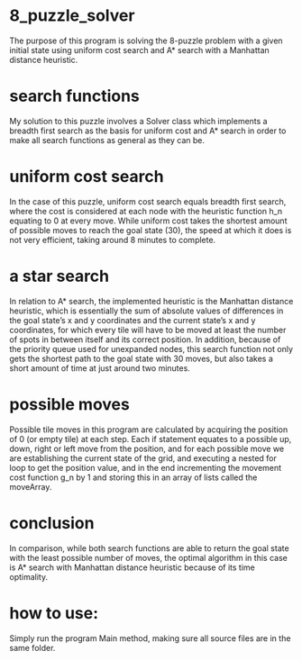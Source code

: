 # 8_puzzle_solver

The purpose of this program is solving the 8-puzzle problem with a given initial state using uniform cost search and A* search with a Manhattan distance heuristic.

# search functions
My solution to this puzzle involves a Solver class which implements a breadth first search as the basis for uniform cost and A* search in order to make all search functions as 
general as they can be.

# uniform cost search
In the case of this puzzle, uniform cost search equals breadth first search, where the cost is considered at each node with the heuristic 
function h_n equating to 0 at every move. While uniform cost takes the shortest amount of possible moves to reach the goal state (30), the speed at which it does is not very 
efficient, taking around 8 minutes to complete.

# a star search
In relation to A* search, the implemented heuristic is the Manhattan distance heuristic, which is essentially the sum of absolute values of differences in the goal state’s x and y 
coordinates and the current state’s x and y coordinates, for which every tile will have to be moved at least the number of spots in between itself and its correct position. In 
addition, because of the priority queue used for unexpanded nodes, this search function not only gets the shortest path to the goal state with 30 moves, but also takes a short 
amount of time at just around two minutes.

# possible moves
Possible tile moves in this program are calculated by acquiring the position of 0 (or empty tile) at each step. Each if statement equates to a possible up, down, right or left 
move from the position, and for each possible move we are establishing the current state of the grid, and executing a nested for loop to get the position value, and in the end 
incrementing the movement cost function g_n by 1 and storing this in an array of lists called the moveArray.

# conclusion
In comparison, while both search functions are able to return the goal state with the least possible number of moves, the optimal algorithm in this case is A* search with 
Manhattan distance heuristic because of its time optimality.

# how to use:
Simply run the program Main method, making sure all source files are in the same folder.
